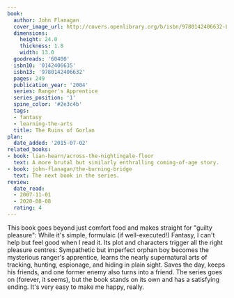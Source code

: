 ```yaml
---
book:
  author: John Flanagan
  cover_image_url: http://covers.openlibrary.org/b/isbn/9780142406632-L.jpg
  dimensions:
    height: 24.0
    thickness: 1.8
    width: 13.0
  goodreads: '60400'
  isbn10: '0142406635'
  isbn13: '9780142406632'
  pages: 249
  publication_year: '2004'
  series: Ranger's Apprentice
  series_position: '1'
  spine_color: '#2e3c4b'
  tags:
  - fantasy
  - learning-the-arts
  title: The Ruins of Gorlan
plan:
  date_added: '2015-07-02'
related_books:
- book: lian-hearn/across-the-nightingale-floor
  text: A more brutal but similarly enthralling coming-of-age story.
- book: john-flanagan/the-burning-bridge
  text: The next book in the series.
review:
  date_read:
  - 2007-11-01
  - 2020-08-08
  rating: 4
---
```


This book goes beyond just comfort food and makes straight for "guilty pleasure": While it's simple, formulaic (if
well-executed!) Fantasy, I can't help but feel good when I read it. Its plot and characters trigger all the right
pleasure centres: Sympathetic but imperfect orphan boy becomes the mysterious ranger's apprentice, learns the nearly
supernatural arts of tracking, hunting, espionage, and hiding in plain sight. Saves the day, keeps his friends, and one
former enemy also turns into a friend. The series goes on (forever, it seems), but the book stands on its own and
has a satisfying ending. It's very easy to make me happy, really.
